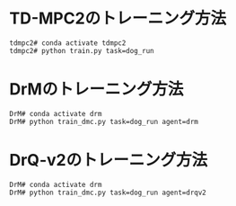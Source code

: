 # TD-MPC2のトレーニング方法
```
tdmpc2# conda activate tdmpc2
tdmpc2# python train.py task=dog_run
```
# DrMのトレーニング方法
```
DrM# conda activate drm
DrM# python train_dmc.py task=dog_run agent=drm
```
# DrQ-v2のトレーニング方法
```
DrM# conda activate drm
DrM# python train_dmc.py task=dog_run agent=drqv2
```
